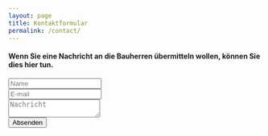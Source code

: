 ```yaml
---
layout: page
title: Kontaktformular
permalink: /contact/
---
```


#### Wenn Sie eine Nachricht an die Bauherren übermitteln wollen, können Sie dies hier tun.

<form action="https://getform.io/f/7659775f-7367-4932-8da0-93cc3e0750fa" method="POST">
    <input type="text" name="name" placeholder="Name" required><br> 
    <input type="email" name="email" placeholder="E-mail" required><br> 
    <textarea type="text" placeholder="Nachricht" name="nachricht" required></textarea><br> 
    <button type="submit">Absenden</button>
</form>


#    <!-- add hidden Honeypot input to prevent spams -->
#    <input type="hidden" name="_gotcha" style="display:none !important"> 
